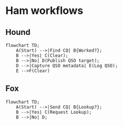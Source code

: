 # Ham workflows

## Hound

```mermaid
flowchart TD;
    A(Start) -->|Find CQ| B{Worked?};
    B -->|Yes| C(Clear);
    B -->|No| D(Publish QSO target);
    D -->|Capture QSO metadata| E(Log QSO);
    E -->F(Clear)
```

## Fox

```mermaid
flowchart TD;
    A(Start) -->|Send CQ| B{Lookup?};
    B -->|Yes| C(Request Lookup);
    B -->|No| D;
```
